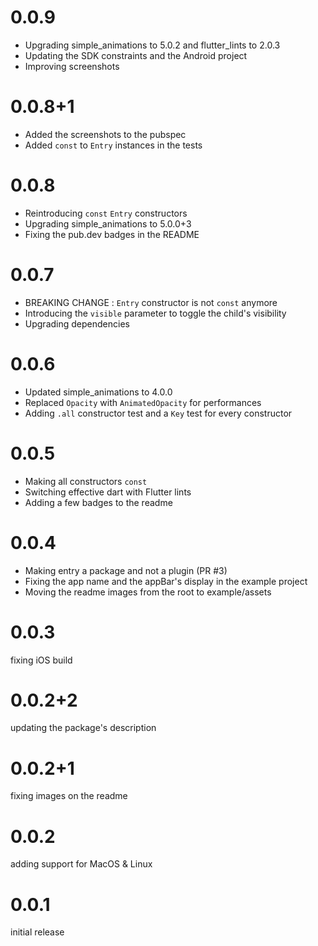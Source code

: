 # 0.0.9
- Upgrading simple_animations to 5.0.2 and flutter_lints to 2.0.3
- Updating the SDK constraints and the Android project
- Improving screenshots

# 0.0.8+1
- Added the screenshots to the pubspec
- Added `const` to `Entry` instances in the tests

# 0.0.8
- Reintroducing `const` `Entry` constructors
- Upgrading simple_animations to 5.0.0+3
- Fixing the pub.dev badges in the README

# 0.0.7
- BREAKING CHANGE : `Entry` constructor is not `const` anymore
- Introducing the `visible` parameter to toggle the child's visibility
- Upgrading dependencies

# 0.0.6
- Updated simple_animations to 4.0.0
- Replaced `Opacity` with `AnimatedOpacity` for performances
- Adding `.all` constructor test and a `Key` test for every constructor

# 0.0.5

- Making all constructors `const`
- Switching effective dart with Flutter lints
- Adding a few badges to the readme

# 0.0.4

- Making entry a package and not a plugin (PR #3)
- Fixing the app name and the appBar's display in the example project
- Moving the readme images from the root to example/assets

# 0.0.3

fixing iOS build

# 0.0.2+2

updating the package's description

# 0.0.2+1
fixing images on the readme

# 0.0.2

adding support for MacOS & Linux

# 0.0.1

initial release
